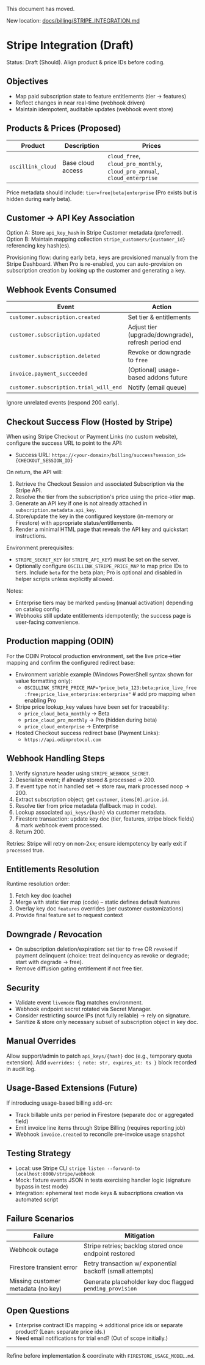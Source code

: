 This document has moved.

New location: [docs/billing/STRIPE_INTEGRATION.md](./billing/STRIPE_INTEGRATION.md)
# Stripe Integration (Draft)

Status: Draft (Should). Align product & price IDs before coding.

## Objectives
- Map paid subscription state to feature entitlements (tier -> features)
- Reflect changes in near real-time (webhook driven)
- Maintain idempotent, auditable updates (webhook event store)

## Products & Prices (Proposed)
| Product | Description | Prices |
|---------|-------------|--------|
| `oscillink_cloud` | Base cloud access | `cloud_free`, `cloud_pro_monthly`, `cloud_pro_annual`, `cloud_enterprise` |

Price metadata should include: `tier=free|beta|enterprise` (Pro exists but is hidden during early beta).

## Customer -> API Key Association
Option A: Store `api_key_hash` in Stripe Customer metadata (preferred).
Option B: Maintain mapping collection `stripe_customers/{customer_id}` referencing key hash(es).

Provisioning flow: during early beta, keys are provisioned manually from the Stripe Dashboard. When Pro is re-enabled, you can auto-provision on subscription creation by looking up the customer and generating a key.

## Webhook Events Consumed
| Event | Action |
|-------|--------|
| `customer.subscription.created` | Set tier & entitlements |
| `customer.subscription.updated` | Adjust tier (upgrade/downgrade), refresh period end |
| `customer.subscription.deleted` | Revoke or downgrade to `free` |
| `invoice.payment_succeeded` | (Optional) usage-based addons future |
| `customer.subscription.trial_will_end` | Notify (email queue) |

Ignore unrelated events (respond 200 early).

## Checkout Success Flow (Hosted by Stripe)

When using Stripe Checkout or Payment Links (no custom website), configure the success URL to point to the API:

- Success URL: `https://<your-domain>/billing/success?session_id={CHECKOUT_SESSION_ID}`

On return, the API will:

1. Retrieve the Checkout Session and associated Subscription via the Stripe API.
2. Resolve the tier from the subscription's price using the price→tier map.
3. Generate an API key if one is not already attached in `subscription.metadata.api_key`.
4. Store/update the key in the configured keystore (in-memory or Firestore) with appropriate status/entitlements.
5. Render a minimal HTML page that reveals the API key and quickstart instructions.

Environment prerequisites:

- `STRIPE_SECRET_KEY` (or `STRIPE_API_KEY`) must be set on the server.
- Optionally configure `OSCILLINK_STRIPE_PRICE_MAP` to map price IDs to tiers. Include `beta` for the beta plan; Pro is optional and disabled in helper scripts unless explicitly allowed.

Notes:

- Enterprise tiers may be marked `pending` (manual activation) depending on catalog config.
- Webhooks still update entitlements idempotently; the success page is user-facing convenience.

## Production mapping (ODIN)

For the ODIN Protocol production environment, set the live price→tier mapping and confirm the configured redirect base:

- Environment variable example (Windows PowerShell syntax shown for value formatting only):
	- `OSCILLINK_STRIPE_PRICE_MAP="price_beta_123:beta;price_live_free:free;price_live_enterprise:enterprise"`  # add pro mapping when enabling Pro
- Stripe price lookup_key values have been set for traceability:
	- `price_cloud_beta_monthly` → Beta
	- `price_cloud_pro_monthly` → Pro (hidden during beta)
	- `price_cloud_enterprise` → Enterprise
- Hosted Checkout success redirect base (Payment Links):
	- `https://api.odinprotocol.com`

## Webhook Handling Steps
1. Verify signature header using `STRIPE_WEBHOOK_SECRET`.
2. Deserialize event; if already stored & processed -> 200.
3. If event type not in handled set -> store raw, mark processed noop -> 200.
4. Extract subscription object; get `customer`, `items[0].price.id`.
5. Resolve tier from price metadata (fallback map in code).
6. Lookup associated `api_keys/{hash}` via customer metadata.
7. Firestore transaction: update key doc (tier, features, stripe block fields) & mark webhook event processed.
8. Return 200.

Retries: Stripe will retry on non-2xx; ensure idempotency by early exit if `processed` true.

## Entitlements Resolution
Runtime resolution order:
1. Fetch key doc (cache)
2. Merge with static tier map (code) – static defines default features
3. Overlay key doc `features` overrides (per customer customizations)
4. Provide final feature set to request context

## Downgrade / Revocation
- On subscription deletion/expiration: set tier to `free` OR `revoked` if payment delinquent (choice: treat delinquency as revoke or degrade; start with degrade -> free).
- Remove diffusion gating entitlement if not free tier.

## Security
- Validate event `livemode` flag matches environment.
- Webhook endpoint secret rotated via Secret Manager.
- Consider restricting source IPs (not fully reliable) -> rely on signature.
- Sanitize & store only necessary subset of subscription object in key doc.

## Manual Overrides
Allow support/admin to patch `api_keys/{hash}` doc (e.g., temporary quota extension). Add `overrides: { note: str, expires_at: ts }` block recorded in audit log.

## Usage-Based Extensions (Future)
If introducing usage-based billing add-on:
- Track billable units per period in Firestore (separate doc or aggregated field)
- Emit invoice line items through Stripe Billing (requires reporting job)
- Webhook `invoice.created` to reconcile pre-invoice usage snapshot

## Testing Strategy
- Local: use Stripe CLI `stripe listen --forward-to localhost:8000/stripe/webhook`
- Mock: fixture events JSON in tests exercising handler logic (signature bypass in test mode)
- Integration: ephemeral test mode keys & subscriptions creation via automated script

## Failure Scenarios
| Failure | Mitigation |
|---------|------------|
| Webhook outage | Stripe retries; backlog stored once endpoint restored |
| Firestore transient error | Retry transaction w/ exponential backoff (small attempts) |
| Missing customer metadata (no key) | Generate placeholder key doc flagged `pending_provision` |

## Open Questions
- Enterprise contract IDs mapping -> additional price ids or separate product? (Lean: separate price ids.)
- Need email notifications for trial end? (Out of scope initially.)

---
Refine before implementation & coordinate with `FIRESTORE_USAGE_MODEL.md`.
